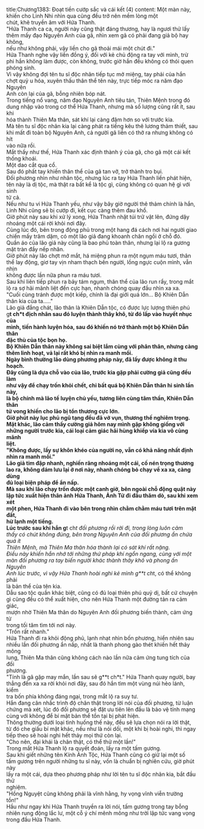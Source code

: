 title:Chương1383: Đoạt tiền cướp sắc và cái kết (4)
content:
Một màn này, khiến cho Linh Nhi nhìn qua cũng đều trở nên mềm lòng một<br>chút, khẽ truyền âm với Hứa Thanh.<br>"Hứa Thanh ca ca, người này cũng thật đáng thương, hay là ngươi thử lấy<br>thêm mấy đạo Nguyên Anh của gã, nhìn xem gã có phải đang giả bộ hay không,<br>nếu như không phải, vậy liền cho gã thoải mái một chút đi."<br>Hứa Thanh nghe vậy liền đồng ý, đối với kẻ chủ động ra tay với mình, trừ<br>phi hắn không làm được, còn không, trước giờ hắn đều không có thói quen<br>phóng sinh.<br>Vì vậy không đợi tên tu sĩ độc nhãn tiếp tục mở miệng, tay phải của hắn<br>chợt quỷ u hóa, xuyên thấu thân thể tên này, trực tiếp móc ra năm đạo Nguyên<br>Anh còn lại của gã, bỗng nhiên bóp nát.<br>Trong tiếng nổ vang, năm đạo Nguyên Anh tiêu tán, Thiên Mệnh trong đó<br>dung nhập vào trong cơ thể Hứa Thanh, nhưng mà số lượng cũng rất ít, sau khi<br>hóa thành Thiên Ma thân, sát khí lại càng đậm hơn so với trước kia.<br>Mà tên tu sĩ độc nhãn kia lại càng phát ra tiếng kêu thê lương thảm thiết, sau<br>khi mất đi toàn bộ Nguyên Anh, cả người gã liền có thở ra nhưng không có hít<br>vào nữa rồi.<br>Mắt thấy như thế, Hứa Thanh xác định thành ý của gã, cho gã một cái kết<br>thống khoái.<br>Một dao cắt qua cổ.<br>Sau đó phất tay khiến thân thể của gã tan vỡ, trở thành tro bụi.<br>Đối phương nhìn như nhân tộc, nhưng lúc ra tay Hứa Thanh liền phát hiện,<br>tên này là dị tộc, mà thật ra bất kể là tộc gì, cũng không có quan hệ gì với sinh<br>tử cả.<br>Nếu như tu vi Hứa Thanh yếu, như vậy bây giờ người thê thảm chính là hắn,<br>Linh Nhi cũng sẽ bị cướp đi, kết cục càng thêm đau khổ.<br>Giờ phút này sau khi xử lý xong, Hứa Thanh nhặt túi trữ vật lên, đứng dậy<br>nhoáng một cái rời khỏi nơi đây.<br>Cùng lúc đó, bên trong động phủ trong một hang đá cách nơi hai người giao<br>chiến mấy trăm dặm, có một lão giả đang khoanh chân ngồi ở chỗ đó.<br>Quần áo của lão giả này cũng là bao phủ toàn thân, nhưng lại lộ ra gương<br>mặt tràn đầy nếp nhăn.<br>Giờ phút này lão chợt mở mắt, há miệng phun ra một ngụm máu tươi, thân<br>thể lay động, giơ tay vịn nham thạch bên người, lồng ngực cuộn mình, vẫn nhịn<br>không được lần nữa phun ra máu tươi.<br>Sau khi liên tiếp phun ra bảy tám ngụm, thân thể của lão run rẩy, trong mắt<br>lộ ra sợ hãi mãnh liệt đến cực hạn, nhanh chóng quay đầu nhìn xa xa.<br>"Cuối cùng tránh được một kiếp, chính là đại giới quá lớn... Bộ Khiên Dẫn<br>thân kia của ta....."<br>Lão giả đắng chát, lão thân là Khiên Dẫn tộc, có được lực lượng thiên phú<br>g**t ch*t địch nhân sau đó luyện thành thây khô, từ đó lấp vào huyết nhục của<br>mình, tiến hành luyện hóa, sau đó khiến nó trở thành một bộ Khiên Dẫn thân<br>đặc thù của tộc bọn họ.<br>Bộ Khiên Dẫn thân này không sai biệt lắm cùng với phân thân, nhưng càng<br>thêm linh hoạt, vả lại rất khó bị nhìn ra manh mối.<br>Ngày bình thường lão dùng phương pháp này, đã lấy được không ít thu<br>hoạch.<br>Đây cũng là dựa chỗ vào của lão, trước kia gặp phải cường giả cũng đều làm<br>như vậy để chạy trốn khỏi chết, chỉ bất quá bộ Khiên Dẫn thân hi sinh lần này,<br>là bộ chính mà lão tế luyện chủ yếu, tương liên cùng tâm thần, Khiên Dẫn thân<br>tử vong khiến cho lão bị tổn thương cực lớn.<br>Giờ phút này lục phủ ngũ tạng đều đã vỡ vụn, thương thế nghiêm trọng.<br>Mặt khác, lão cảm thấy cường giả hôm nay mình gặp không giống với<br>những người trước kia, cái loại cảm giác hãi hùng khiếp vía kia vô cùng mãnh<br>liệt.<br>"Không được, lấy sự khôn khéo của người nọ, vẫn có khả năng nhất định<br>nhìn ra manh mối."<br>Lão giả tim đập nhanh, nghiến răng nhoáng một cái, cố nén trọng thương<br>lao ra, không dám lưu lại ở nơi này, nhanh chóng bỏ chạy về xa xa, càng dùng<br>đủ loại biện pháp để ẩn nấp.<br>Mà sau khi lão chạy trốn được một canh giờ, bên ngoài chỗ động quật này<br>lập tức xuất hiện thân ảnh Hứa Thanh, Ảnh Tử đi đầu thăm dò, sau khi xem xét<br>một phen, Hứa Thanh đi vào bên trong nhìn chằm chằm máu tươi trên mặt đất,<br>hừ lạnh một tiếng.<br>Lúc trước sau khi hắn g**t ch*t đối phương rồi rời đi, trong lòng luôn cảm<br>thấy có chút không đúng, bên trong Nguyên Anh của đối phương ẩn chứa quá ít<br>Thiên Mệnh, mà Thiên Ma thân hóa thành lại có sát khí rất nặng.<br>Điều này khiến hắn nhớ tới những thứ pháp khí ngổn ngang, cùng với một<br>màn đối phương ra tay biến người khác thành thây khô và phong ấn Nguyên<br>Anh lúc trước, vì vậy Hứa Thanh hoài nghi kẻ mình g**t ch*t, có thể không phải<br>là bản thể của tên kia.<br>Dẫu sao tộc quần khác biệt, cũng có đủ loại thiên phú quỷ dị, bất cứ chuyện<br>gì cũng đều có thể xuất hiện, cho nên Hứa Thanh một đường tản ra cảm giác,<br>mượn nhờ Thiên Ma thân do Nguyên Anh đối phương biến thành, cảm ứng từ<br>trong tối tăm tìm tới nơi này.<br>"Trốn rất nhanh."<br>Hứa Thanh đi ra khỏi động phủ, lạnh nhạt nhìn bốn phương, hiển nhiên sau<br>nhiều lần đối phương ẩn nấp, nhất là thanh phong gào thét khiến hết thảy mông<br>lung, Thiên Ma thân cũng không cách nào lần nữa cảm ứng tung tích của đối<br>phương.<br>"Tính là gã gặp may mắn, lần sau sẽ g**t ch*t." Hứa Thanh quay người, bay<br>thẳng đến xa xa rời khỏi nơi đây, sau đó hắn tìm một vùng núi hẻo lánh, kiểm<br>tra bốn phía không đáng ngại, trong mắt lộ ra suy tư.<br>Hắn đang cân nhắc trình độ chân thật trong lời nói của đối phương, từ luận<br>chứng mà xét, lúc đó đối phương sẽ đặt ưu tiên lên đầu là bảo vệ tính mạng<br>cùng với không để bí mật bản thể tồn tại bị phát hiện.<br>Thông thường dưới loại tình huống thế này, đều sẽ lựa chọn nói ra lời thật,<br>từ đó che giấu bí mật khác, nếu như là nói dối, một khi bị hoài nghi, thì ngay<br>tiếp theo sẽ hoài nghi hết thảy mọi thứ còn lại.<br>"Cho nên, đại khái là chân thật, có thể thử một lần!"<br>Trong mắt Hứa Thanh lộ ra quyết đoán, lấy ra một tấm gương.<br>Sau khi giết những tên Kính Ảnh Tộc, Hứa Thanh cũng có giữ lại một số<br>tấm gương trên người những tu sĩ này, vốn là chuẩn bị nghiên cứu, giờ phút này<br>lấy ra một cái, dựa theo phương pháp như lời tên tu sĩ độc nhãn kia, bắt đầu thử<br>nghiệm.<br>"Hồng Nguyệt cũng không phải là vĩnh hằng, hy vọng vĩnh viễn trường<br>tồn!"<br>Hầu như ngay khi Hứa Thanh truyền ra lời nói, tấm gương trong tay bỗng<br>nhiên rung động lắc lư, một cỗ ý chí mênh mông như trời lập tức vang vọng<br>trong đầu Hứa Thanh.